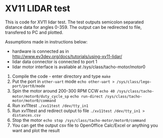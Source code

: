 # XV11 LIDAR test

This is code for XV11 lidar test. The test outputs semicolon separated distance data for angles 0-359.
The output can be redirected to file, transfered to PC and plotted.

Assumptions made in instructions below:
- hardware is connected as in http://www.ev3dev.org/docs/tutorials/using-xv11-lidar/
- lidar data connector is connected to port 1 
- lidar motor interface is avaliable at /sys/class/tacho-motor/motor0 

1. Compile the code - enter directory and type `make`
2. Put the port in `other-uart` mode
`echo other-uart > /sys/class/lego-port/port0/mode`
3. Spin the motor around 200-300 RPM CCW
`echo 40 /sys/class/tacho-motor/motor0/duty_cycle_sp`
`echo run-direct /sys/class/tacho-motor/motor0/command`
4. Run xv11test
`./xv11test /dev/tty_in1`
5. Run xv11test and redirect output to file
`./xv11test /dev/tty_in1 > distances.csv`
6. Stop the motor 
`echo stop /sys/class/tacho-motor/motor0/command`
7. You can get the output csv file to OpenOffice Calc/Excel or anything you want and plot the result 